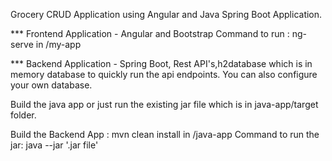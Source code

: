 Grocery CRUD Application using Angular and Java Spring Boot Application.

*** Frontend Application - Angular and Bootstrap
Command to run : ng-serve in /my-app

*** Backend Application - Spring Boot, Rest API's,h2database which is in memory database to quickly run the api endpoints. You can also configure your own database.

Build the java app or just run the existing jar file which is in java-app/target folder.

Build the Backend App :
  mvn clean install in /java-app
  Command to run the jar: java --jar '.jar file'
